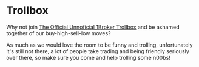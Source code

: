 # Trollbox

Why not join [The Official Unnoficial 1Broker Trollbox](http://t.me/Trollbox_1Broker)
and be ashamed together of our buy-high-sell-low moves?

As much as we would love the room to be funny and trolling, unfortunately
it's still not there, a lot of people take trading and being friendly seriously
over there, so make sure you come and help trolling some n00bs!



